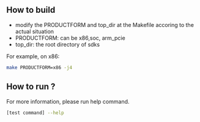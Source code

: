 ## How to build
 * modify the PRODUCTFORM and top_dir at the Makefile accoring to the actual situation
 * PRODUCTFORM: can be x86,soc, arm_pcie
 * top_dir: the root directory of sdks
 
For example, on x86:
``` bash
make PRODUCTFORM=x86 -j4
```
## How to run ?

For more information, please run help command.
``` bash 
[test command] --help
```
